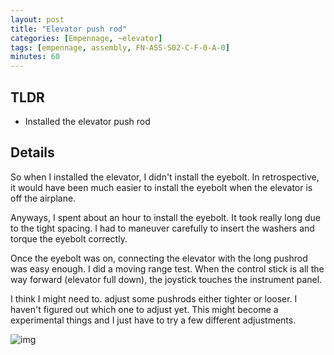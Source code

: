 ```yaml
---
layout: post
title: "Elevator push rod"
categories: [Empennage, ~elevator]
tags: [empennage, assembly, FN-ASS-S02-C-F-0-A-0] 
minutes: 60
---
```


## TLDR

- Installed the elevator push rod

## Details

So when I installed the elevator, I didn't install the eyebolt. In retrospective, it would have been much easier to install the eyebolt when the elevator is off the airplane.

Anyways, I spent about an hour to install the eyebolt. It took really long due to the tight spacing. I had to maneuver carefully to insert the washers and torque the eyebolt correctly.

Once the eyebolt was on, connecting the elevator with the long pushrod was easy enough. I did a moving range test. When the control stick is all the way forward (elevator full down), the joystick touches the instrument panel.

I think I might need to. adjust some pushrods either tighter or looser. I haven't figured out which one to adjust yet. This might become a experimental things and I just have to try a few different adjustments.

![img](https://lh3.googleusercontent.com/pw/AP1GczNwOJXA2E12oVlbzZwov3pLWKVPLoAFqWXH87VRbxrZD5QetyVjXlBg-S6Gazk0zXidSAZmld4VmVyqk5UDLQvl1Pa04iy5wBonyGtwY5oS_g28tnlu29gZehPMvewi2IM7-MpuMT7BOCy1n9w3b-yBYQ=w1290-h1712-s-no-gm?authuser=0)
